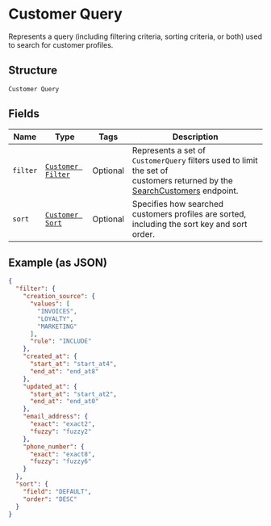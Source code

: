 
# Customer Query

Represents a query (including filtering criteria, sorting criteria, or both) used to search
for customer profiles.

## Structure

`Customer Query`

## Fields

| Name | Type | Tags | Description |
|  --- | --- | --- | --- |
| `filter` | [`Customer Filter`](/doc/models/customer-filter.md) | Optional | Represents a set of `CustomerQuery` filters used to limit the set of<br>customers returned by the [SearchCustomers](/doc/api/customers.md#search-customers) endpoint. |
| `sort` | [`Customer Sort`](/doc/models/customer-sort.md) | Optional | Specifies how searched customers profiles are sorted, including the sort key and sort order. |

## Example (as JSON)

```json
{
  "filter": {
    "creation_source": {
      "values": [
        "INVOICES",
        "LOYALTY",
        "MARKETING"
      ],
      "rule": "INCLUDE"
    },
    "created_at": {
      "start_at": "start_at4",
      "end_at": "end_at8"
    },
    "updated_at": {
      "start_at": "start_at2",
      "end_at": "end_at0"
    },
    "email_address": {
      "exact": "exact2",
      "fuzzy": "fuzzy2"
    },
    "phone_number": {
      "exact": "exact8",
      "fuzzy": "fuzzy6"
    }
  },
  "sort": {
    "field": "DEFAULT",
    "order": "DESC"
  }
}
```

